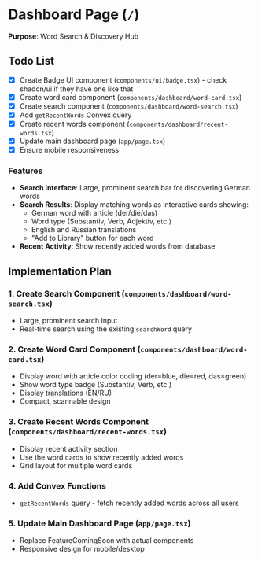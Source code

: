 # Dashboard Page (`/`)

**Purpose**: Word Search & Discovery Hub

## Todo List
- [x] Create Badge UI component (`components/ui/badge.tsx`) - check shadcn/ui if they have one like that
- [x] Create word card component (`components/dashboard/word-card.tsx`)
- [x] Create search component (`components/dashboard/word-search.tsx`)
- [x] Add `getRecentWords` Convex query
- [x] Create recent words component (`components/dashboard/recent-words.tsx`)
- [x] Update main dashboard page (`app/page.tsx`)
- [x] Ensure mobile responsiveness

### Features
- **Search Interface**: Large, prominent search bar for discovering German words
- **Search Results**: Display matching words as interactive cards showing:
  - German word with article (der/die/das)
  - Word type (Substantiv, Verb, Adjektiv, etc.)
  - English and Russian translations
  - "Add to Library" button for each word
- **Recent Activity**: Show recently added words from database

## Implementation Plan

### 1. **Create Search Component** (`components/dashboard/word-search.tsx`)
   - Large, prominent search input
   - Real-time search using the existing `searchWord` query

### 2. **Create Word Card Component** (`components/dashboard/word-card.tsx`)
   - Display word with article color coding (der=blue, die=red, das=green)
   - Show word type badge (Substantiv, Verb, etc.)
   - Display translations (EN/RU)
   - Compact, scannable design

### 3. **Create Recent Words Component** (`components/dashboard/recent-words.tsx`)
   - Display recent activity section
   - Use the word cards to show recently added words
   - Grid layout for multiple word cards

### 4. **Add Convex Functions**
   - `getRecentWords` query - fetch recently added words across all users

### 5. **Update Main Dashboard Page** (`app/page.tsx`)
   - Replace FeatureComingSoon with actual components
   - Responsive design for mobile/desktop